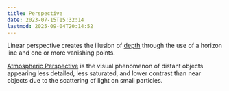 ```yaml
---
title: Perspective
date: 2023-07-15T15:32:14
lastmod: 2025-09-04T20:14:52
---
```


Linear perspective creates the illusion of [depth](./depth.md) through the use of a horizon line and one or more vanishing points.

[Atmospheric Perspective](./atmospheric-perspective.md) is the visual phenomenon of distant objects appearing less detailed, less saturated, and lower contrast than near objects due to the scattering of light on small particles.

